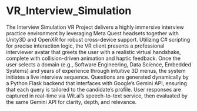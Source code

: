 # VR_Interview_Simulation

The Interview Simulation VR Project delivers a highly immersive interview practice environment by leveraging Meta Quest headsets together with Unity3D and OpenXR for robust cross-device support. Utilizing C# scripting for precise interaction logic, the VR client presents a professional interviewer avatar that greets the user with a realistic virtual handshake, complete with collision-driven animation and haptic feedback. Once the user selects a domain (e.g., Software Engineering, Data Science, Embedded Systems) and years of experience through intuitive 3D menus, the system initiates a live interview sequence. Questions are generated dynamically by a Python Flask backend that interfaces with Google’s Gemini API, ensuring that each query is tailored to the candidate’s profile. User responses are captured in real-time via Wit.ai’s speech-to-text service, then evaluated by the same Gemini API for clarity, depth, and relevance.
